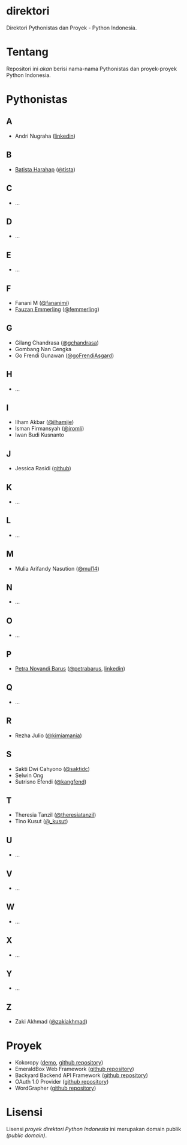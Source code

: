 direktori
=========

Direktori Pythonistas dan Proyek - Python Indonesia.

Tentang
=======

Repositori ini _akan_ berisi nama-nama Pythonistas dan proyek-proyek Python Indonesia. 

Pythonistas
===========

A
-

* Andri Nugraha ([linkedin](http://id.linkedin.com/in/andrinugraha))

B
-

* [Batista Harahap](http://resume.bango29.com) ([@tista](https://twitter.com/tista))

C
-

* ...

D
- 

* ...

E
-

* ...

F
-

* Fanani M ([@fananimi](http://twitter.com/fananimi))
* [Fauzan Emmerling](http://www.emfeld.com) ([@femmerling](http://twitter.com/femmerling))

G
-

* Gilang Chandrasa ([@gchandrasa](http://twitter.com/gchandrasa))
* Gombang Nan Cengka
* Go Frendi Gunawan ([@goFrendiAsgard](http://twitter.com/goFrendiAsgard))

H
-

* ...

I
-

* Ilham Akbar ([@ilhamije](http://twitter.com/ilhamije))
* Isman Firmansyah ([@iromli](http://twitter.com/iromli))
* Iwan Budi Kusnanto

J
-

* Jessica Rasidi ([github](http://github.com/jessicarasidi))

K
-

* ...

L
-

* ...

M
-

* Mulia Arifandy Nasution ([@mul14](http://twitter.com/mul14))

N
-

* ...

O
-

* ...

P
-

* [Petra Novandi Barus](http://petrabarus.net) ([@petrabarus](http://twitter.com/petrabarus), [linkedin](http://id.linkedin.com/in/petrabarus))

Q
-

* ...

R
-

* Rezha Julio ([@kimiamania](http://twitter.com/kimiamania))

S
-

* Sakti Dwi Cahyono ([@saktidc](http://twitter.com/saktidc))
* Selwin Ong
* Sutrisno Efendi ([@kangfend](http://twitter.com/kangfend))

T
-

* Theresia Tanzil ([@theresiatanzil](http://twitter.com/theresiatanzil))
* Tino Kusut ([@_kusut](http://twitter.com/_kusut))

U
-

* ...

V
- 

* ...

W
- 

* ...

X
-

* ...

Y
-

* ...

Z
-- 

* Zaki Akhmad ([@zakiakhmad](http://twitter.com/zakiakhmad))


Proyek
======

* Kokoropy ([demo](http://kokoropy.herokuapp.com), [github repository](https://github.com/goFrendiAsgard/kokoropy))
* EmeraldBox Web Framework ([github repository](https://github.com/femmerling/EmeraldBox))
* Backyard Backend API Framework ([github repository](https://github.com/femmerling/backyard))
* OAuth 1.0 Provider ([github repository](https://github.com/tistaharahap/oauth1-provider))
* WordGrapher ([github repository](https://github.com/tistaharahap/WordGraph))

Lisensi
=======

Lisensi *proyek direktori Python Indonesia* ini merupakan domain publik _(public domain)_.
